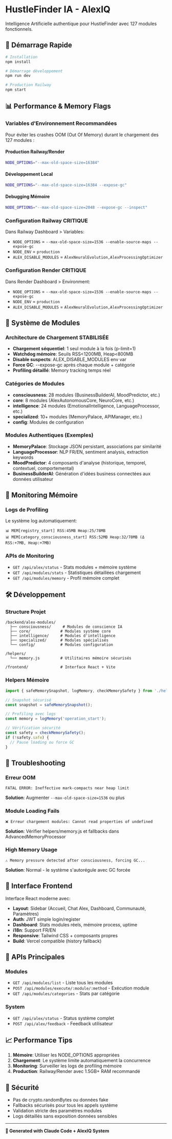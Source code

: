 # HustleFinder IA - AlexIQ

Intelligence Artificielle authentique pour HustleFinder avec 127 modules fonctionnels.

## 🚀 Démarrage Rapide

```bash
# Installation
npm install

# Démarrage développement
npm run dev

# Production Railway
npm start
```

## 📊 Performance & Memory Flags

### Variables d'Environnement Recommandées

Pour éviter les crashes OOM (Out Of Memory) durant le chargement des 127 modules :

#### Production Railway/Render
```bash
NODE_OPTIONS="--max-old-space-size=16384"
```

#### Développement Local  
```bash
NODE_OPTIONS="--max-old-space-size=16384 --expose-gc"
```

#### Debugging Mémoire
```bash
NODE_OPTIONS="--max-old-space-size=2048 --expose-gc --inspect"
```

### Configuration Railway CRITIQUE
Dans Railway Dashboard > Variables:
- `NODE_OPTIONS` = `--max-old-space-size=1536 --enable-source-maps --expose-gc`
- `NODE_ENV` = `production`
- `ALEX_DISABLE_MODULES` = `AlexNeuralEvolution,AlexProcessingOptimizer`

### Configuration Render CRITIQUE  
Dans Render Dashboard > Environment:
- `NODE_OPTIONS` = `--max-old-space-size=1536 --enable-source-maps --expose-gc`
- `NODE_ENV` = `production`
- `ALEX_DISABLE_MODULES` = `AlexNeuralEvolution,AlexProcessingOptimizer`

## 🧠 Système de Modules

### Architecture de Chargement STABILISÉE
- **Chargement séquentiel**: 1 seul module à la fois (p-limit=1) 
- **Watchdog mémoire**: Seuils RSS<1200MB, Heap<800MB
- **Disable suspects**: ALEX_DISABLE_MODULES env var
- **Force GC**: --expose-gc après chaque module + catégorie
- **Profiling détaillé**: Memory tracking temps réel

### Catégories de Modules
- **consciousness**: 28 modules (BusinessBuilderAI, MoodPredictor, etc.)
- **core**: 8 modules (AlexAutonomousCore, NeuroCore, etc.)
- **intelligence**: 24 modules (EmotionalIntelligence, LanguageProcessor, etc.)
- **specialized**: 10+ modules (MemoryPalace, APIManager, etc.)
- **config**: Modules de configuration

### Modules Authentiques (Exemples)
- **MemoryPalace**: Stockage JSON persistant, associations par similarité
- **LanguageProcessor**: NLP FR/EN, sentiment analysis, extraction keywords
- **MoodPredictor**: 4 composants d'analyse (historique, temporel, contextuel, comportemental)
- **BusinessBuilderAI**: Génération d'idées business connectées aux données utilisateur

## 🔧 Monitoring Mémoire

### Logs de Profiling
Le système log automatiquement:
```
📊 MEM[registry_start] RSS:45MB Heap:25/78MB
📊 MEM[category_consciousness_start] RSS:52MB Heap:32/78MB (Δ RSS:+7MB, Heap:+7MB)
```

### APIs de Monitoring
- `GET /api/alex/status` - Stats modules + mémoire système
- `GET /api/modules/stats` - Statistiques détaillées chargement
- `GET /api/modules/memory` - Profil mémoire complet

## 🛠️ Développement

### Structure Projet
```
/backend/alex-modules/
  ├── consciousness/     # Modules de conscience IA
  ├── core/             # Modules système core
  ├── intelligence/     # Modules d'intelligence
  ├── specialized/      # Modules spécialisés
  └── config/           # Modules configuration

/helpers/
  └── memory.js         # Utilitaires mémoire sécurisés

/frontend/              # Interface React + Vite
```

### Helpers Mémoire
```javascript
import { safeMemorySnapshot, logMemory, checkMemorySafety } from './helpers/memory.js';

// Snapshot sécurisé
const snapshot = safeMemorySnapshot();

// Profiling avec logs
const memory = logMemory('operation_start');

// Vérification sécurité
const safety = checkMemorySafety();
if (!safety.safe) {
  // Pause loading ou force GC
}
```

## 🚨 Troubleshooting

### Erreur OOM
```
FATAL ERROR: Ineffective mark-compacts near heap limit
```
**Solution**: Augmenter `--max-old-space-size=1536` ou plus

### Module Loading Fails
```
❌ Erreur chargement modules: Cannot read properties of undefined
```
**Solution**: Vérifier helpers/memory.js et fallbacks dans AdvancedMemoryProcessor

### High Memory Usage
```
⚠️ Memory pressure detected after consciousness, forcing GC...
```
**Solution**: Normal - le système s'autorégule avec GC forcée

## 📱 Interface Frontend

Interface React moderne avec:
- **Layout**: Sidebar (Accueil, Chat Alex, Dashboard, Communauté, Paramètres)
- **Auth**: JWT simple login/register
- **Dashboard**: Stats modules réels, mémoire process, uptime
- **i18n**: Support FR/EN
- **Responsive**: Tailwind CSS + composants propres
- **Build**: Vercel compatible (history fallback)

## 🔗 APIs Principales

### Modules
- `GET /api/modules/list` - Liste tous les modules
- `POST /api/modules/execute/:module/:method` - Exécution module
- `GET /api/modules/categories` - Stats par catégorie

### System
- `GET /api/alex/status` - Status système complet
- `POST /api/alex/feedback` - Feedback utilisateur

## 📈 Performance Tips

1. **Mémoire**: Utiliser les NODE_OPTIONS appropriées
2. **Chargement**: Le système limite automatiquement la concurrence
3. **Monitoring**: Surveiller les logs de profiling mémoire
4. **Production**: Railway/Render avec 1.5GB+ RAM recommandé

## 🔐 Sécurité

- Pas de crypto.randomBytes ou données fake
- Fallbacks sécurisés pour tous les appels système
- Validation stricte des paramètres modules
- Logs détaillés sans exposition données sensibles

---

**🤖 Generated with Claude Code + AlexIQ System**